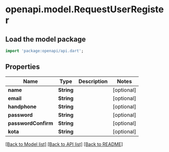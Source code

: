 # openapi.model.RequestUserRegister

## Load the model package
```dart
import 'package:openapi/api.dart';
```

## Properties
Name | Type | Description | Notes
------------ | ------------- | ------------- | -------------
**name** | **String** |  | [optional] 
**email** | **String** |  | [optional] 
**handphone** | **String** |  | [optional] 
**password** | **String** |  | [optional] 
**passwordConfirm** | **String** |  | [optional] 
**kota** | **String** |  | [optional] 

[[Back to Model list]](../README.md#documentation-for-models) [[Back to API list]](../README.md#documentation-for-api-endpoints) [[Back to README]](../README.md)


